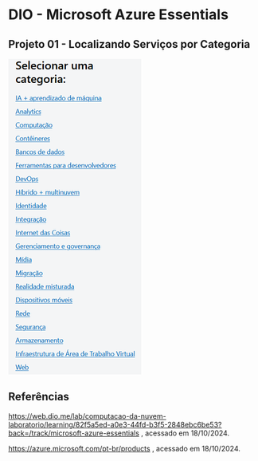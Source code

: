 # DIO - Microsoft Azure Essentials

## Projeto 01 - Localizando Serviços por Categoria

![Azure-Produtos-Categorias.png](Img-Azure-Produtos-Categorias.png)


## Referências
https://web.dio.me/lab/computacao-da-nuvem-laboratorio/learning/82f5a5ed-a0e3-44fd-b3f5-2848ebc6be53?back=/track/microsoft-azure-essentials 
, acessado em 18/10/2024.

https://azure.microsoft.com/pt-br/products , acessado em 18/10/2024.